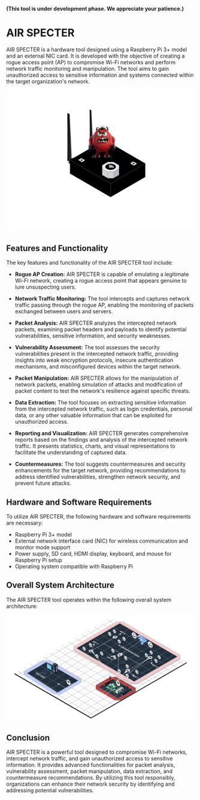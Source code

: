 **(This tool is under development phase. We appreciate your patience.)**


# AIR SPECTER

AIR SPECTER is a hardware tool designed using a Raspberry Pi 3+ model and an external NIC card. It is developed with the objective of creating a rogue access point (AP) to compromise Wi-Fi networks and perform network traffic monitoring and manipulation. The tool aims to gain unauthorized access to sensitive information and systems connected within the target organization's network.

![AIR SPECTER Architecture](arch_dgr/logo.png)



## Features and Functionality

The key features and functionality of the AIR SPECTER tool include:

- **Rogue AP Creation:** AIR SPECTER is capable of emulating a legitimate Wi-Fi network, creating a rogue access point that appears genuine to lure unsuspecting users.

- **Network Traffic Monitoring:** The tool intercepts and captures network traffic passing through the rogue AP, enabling the monitoring of packets exchanged between users and servers.

- **Packet Analysis:** AIR SPECTER analyzes the intercepted network packets, examining packet headers and payloads to identify potential vulnerabilities, sensitive information, and security weaknesses.

- **Vulnerability Assessment:** The tool assesses the security vulnerabilities present in the intercepted network traffic, providing insights into weak encryption protocols, insecure authentication mechanisms, and misconfigured devices within the target network.

- **Packet Manipulation:** AIR SPECTER allows for the manipulation of network packets, enabling simulation of attacks and modification of packet content to test the network's resilience against specific threats.

- **Data Extraction:** The tool focuses on extracting sensitive information from the intercepted network traffic, such as login credentials, personal data, or any other valuable information that can be exploited for unauthorized access.

- **Reporting and Visualization:** AIR SPECTER generates comprehensive reports based on the findings and analysis of the intercepted network traffic. It presents statistics, charts, and visual representations to facilitate the understanding of captured data.

- **Countermeasures:** The tool suggests countermeasures and security enhancements for the target network, providing recommendations to address identified vulnerabilities, strengthen network security, and prevent future attacks.

## Hardware and Software Requirements

To utilize AIR SPECTER, the following hardware and software requirements are necessary:

- Raspberry Pi 3+ model
- External network interface card (NIC) for wireless communication and monitor mode support
- Power supply, SD card, HDMI display, keyboard, and mouse for Raspberry Pi setup
- Operating system compatible with Raspberry Pi

## Overall System Architecture

The AIR SPECTER tool operates within the following overall system architecture:


![AIR SPECTER Architecture](arch_dgr/sysarc.png)

## Conclusion

AIR SPECTER is a powerful tool designed to compromise Wi-Fi networks, intercept network traffic, and gain unauthorized access to sensitive information. It provides advanced functionalities for packet analysis, vulnerability assessment, packet manipulation, data extraction, and countermeasure recommendations. By utilizing this tool responsibly, organizations can enhance their network security by identifying and addressing potential vulnerabilities.
